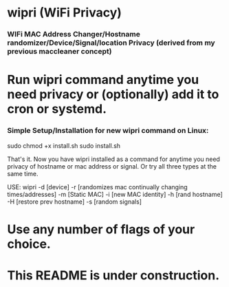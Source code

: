 # wipri (WiFi Privacy)
### WIFi MAC Address Changer/Hostname randomizer/Device/Signal/location Privacy (derived from my previous maccleaner concept)
#

# Run wipri command anytime you need privacy or (optionally) add it to cron or systemd. 


### Simple Setup/Installation for new wipri command on Linux:
 sudo chmod +x install.sh
 sudo install.sh
 
 That's it. Now you have wipri installed as a command for anytime you need privacy of hostname or mac address or signal. Or try  all three types at the same time.

USE:
wipri -d [device] -r [randomizes mac continually changing times/addresses] -m [Static MAC] -i [new MAC identity] -h [rand hostname] -H [restore prev hostname] -s [random signals]

# Use any number of flags of your choice.


# This README is under construction. 

